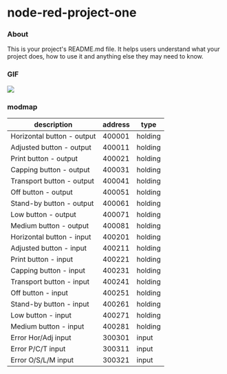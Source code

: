 node-red-project-one
====================

### About

This is your project's README.md file. It helps users understand what your
project does, how to use it and anything else they may need to know.

### GIF

<div>
  <img src="https://media.giphy.com/media/5F64Bq8l0nSIVvZlJN/giphy.gif">
</div>


### modmap
| description                | address | type    |
|----------------------------|---------|---------|
| Horizontal button - output | 400001  | holding |
| Adjusted button - output   | 400011  | holding |
| Print button - output      | 400021  | holding |
| Capping button - output    | 400031  | holding |
| Transport button - output  | 400041  | holding |
| Off button - output        | 400051  | holding |
| Stand-by button - output   | 400061  | holding |
| Low button - output        | 400071  | holding |
| Medium button - output     | 400081  | holding |
| Horizontal button - input  | 400201  | holding |
| Adjusted button - input    | 400211  | holding |
| Print button - input       | 400221  | holding |
| Capping button - input     | 400231  | holding |
| Transport button - input   | 400241  | holding |
| Off button - input         | 400251  | holding |
| Stand-by button - input    | 400261  | holding |
| Low button - input         | 400271  | holding |
| Medium button - input      | 400281  | holding |
| Error Hor/Adj input        | 300301  | input   |
| Error P/C/T input          | 300311  | input   |
| Error O/S/L/M input        | 300321  | input   |
